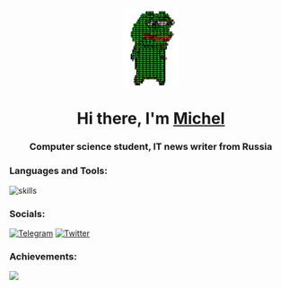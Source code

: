 <div id="header" align="center">
  <img src="https://github.com/syetaa/syetaa/blob/main/peppo-dance.gif" width="100"/>
</div>
<h1 align="center">Hi there, I'm <a href="https://t.me/syetaaa0" target="_blank">Michel</a></h1>

<h3 align="center">Computer science student, IT news writer from Russia</h3>

### Languages and Tools:
<img src="https://skillicons.dev/icons?i=html,css,js,ts,react,next,python,docker,linux,git" alt="skills" width=60%>

### Socials:
[![Telegram](https://img.shields.io/badge/-Telegram-090909?style=for-the-badge&logo=telegram&logoColor=27A0D9)](https://t.me/syetaaa0)
[![Twitter](https://img.shields.io/badge/-Twitter-090909?style=for-the-badge&logo=Twitter&logoColor=1C9DEB)](https://x.com/MSoinov48180)

### Achievements:
<img src="https://www.codewars.com/users/syetaaa/badges/micro">
